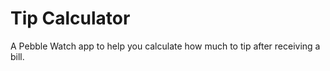 
# Tip Calculator

A Pebble Watch app to help you calculate how much to tip after receiving a bill.
